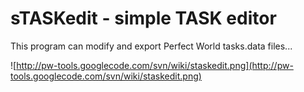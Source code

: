 # sTASKedit - simple TASK editor #

This program can modify and export Perfect World tasks.data files...

![http://pw-tools.googlecode.com/svn/wiki/staskedit.png](http://pw-tools.googlecode.com/svn/wiki/staskedit.png)